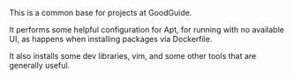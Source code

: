 This is a common base for projects at GoodGuide.

It performs some helpful configuration for Apt, for running with no available UI, as happens when installing packages via Dockerfile.

It also installs some dev libraries, vim, and some other tools that are generally useful.
